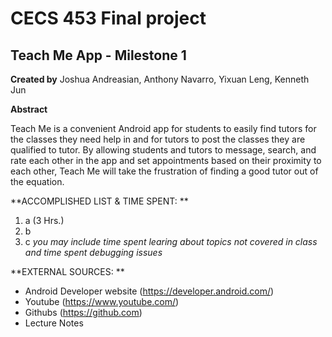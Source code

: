 CECS 453 Final project  
===

Teach Me App - Milestone 1 
---

**Created by** Joshua Andreasian, Anthony Navarro, Yixuan Leng, Kenneth Jun


**Abstract**  

Teach Me is a convenient Android app for students to easily find tutors for the classes they need help in and for tutors to post the classes they are qualified to tutor. By allowing students and tutors to message, search, and rate each other in the app and set appointments based on their proximity to each other, Teach Me will take the frustration of finding a good tutor out of the equation.

**ACCOMPLISHED LIST & TIME SPENT: **

1. a (3 Hrs.)
2. b
3. c
*you may include time spent learing about topics not covered in class and time spent debugging issues*  

**EXTERNAL SOURCES:  **

* Android Developer website (https://developer.android.com/)
* Youtube (https://www.youtube.com/)
* Githubs (https://github.com)
* Lecture Notes  




